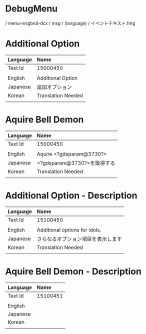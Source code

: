 # DebugMenu
/ menu-msgbnd-dcx / msg / (language) / イベントテキスト.fmg

# Additional Option
| Language | Name |
| :------- | :---------- |
| Text Id | 15000450 |
|||
| English | Additional Option |
| Japanese | 追加オプション |
| Korean | Translation Needed |
|||

# Aquire Bell Demon
| Language | Name |
| :------- | :---------- |
| Text Id | 15000450 |
|||
| English | Aquire &lt;?gdsparam@3730?&gt; |
| Japanese | &lt;?gdsparam@3730?&gt;を取得する |
| Korean | Translation Needed |
|||

# Additional Option - Description
| Language | Name |
| :------- | :---------- |
| Text Id | 15100450 |
|||
| English | Additional options for idols. |
| Japanese | さらなるオプション項目を表示します |
| Korean | Translation Needed |
|||

# Aquire Bell Demon - Description
| Language | Name |
| :------- | :---------- |
| Text Id | 15100451 |
|||
| English | |
| Japanese | |
| Korean | |
|||
